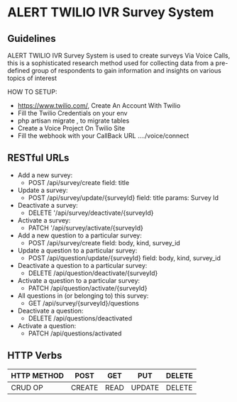 # ALERT TWILIO IVR Survey System

## Guidelines

ALERT TWILIO IVR Survey System is used to create surveys Via Voice Calls, this is a sophisticated research method used for collecting data from a pre-defined group of respondents to gain information and insights on various topics of interest

HOW TO SETUP:
* https://www.twilio.com/, Create An Account With Twilio
* Fill the Twilio Credentials on your env
* php artisan migrate , to migrate tables
* Create a Voice Project On Twilio Site
* Fill the webhook with your CallBack URL ..../voice/connect

## RESTful URLs
* Add a new survey:
    * POST /api/survey/create
    field: title
* Update a survey:
    * POST /api/survey/update/{surveyId}
    field: title
    params: Survey Id
* Deactivate a survey:
    * DELETE '/api/survey/deactivate/{surveyId}
* Activate a survey:
    * PATCH '/api/survey/activate/{surveyId}
* Add a new question to a particular survey:
    * POST /api/survey/create
    field: body, kind, survey_id
* Update a question to a particular survey:
    * POST /api/question/update/{surveyId}
    field: body, kind, survey_id
* Deactivate a question to a particular survey:
    * DELETE /api/question/deactivate/{surveyId}
* Activate a question to a particular survey:
    * PATCH /api/question/activate/{surveyId}
* All questions in (or belonging to) this survey:
    * GET /api/survey/{surveyId}/questions
* Deactivate a question:
    * DELETE /api/questions/deactivated
* Activate a question:
    * PATCH /api/questions/activated
## HTTP Verbs

| HTTP METHOD | POST            | GET       | PUT         | DELETE |
| ----------- | --------------- | --------- | ----------- | ------ |
| CRUD OP     | CREATE          | READ      | UPDATE      | DELETE |